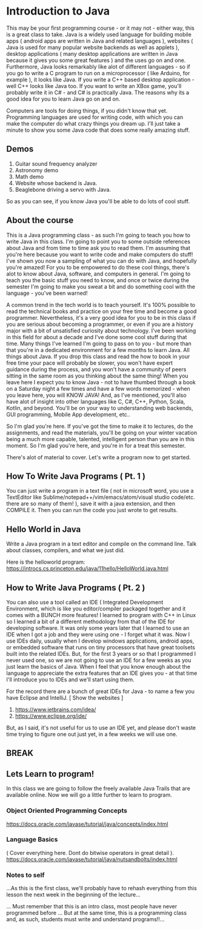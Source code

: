 # Introduction to Java
This may be your first programming course - or it may not - either way, this is a great class to take. Java is a widely used language for building mobile apps ( android apps are written in Java and related languages ), websites ( Java is used for many popular website backends as well as applets ), desktop applications ( many desktop applications are written in Java because it gives you some great features ) and the uses go on and one. Furthermore, Java looks remarkably like alot of different languages - so if you go to write a C program to run on a microprocessor ( like Arduino, for example ), it looks like Java. If you write a C++ based desktop application  - well C++ looks like Java too. If you want to write an XBox game, you'll probably write it in C# - and C# is practically Java. The reasons why its a good idea for you to learn Java go on and on. 

Computers are tools for doing things, if you didn't know that yet. Programming languages are used for writing code, with which you can make the computer do what crazy things you dream up. I'll just take a minute to show you some Java code that does some really amazing stuff. 

## Demos
1. Guitar sound frequency analyzer
2. Astronomy demo
3. Math demo
4. Website whose backend is Java.
5. Beaglebone driving a servo with Java.

So as you can see, if you know Java you'll be able to do lots of cool stuff. 

## About the course 
This is a Java programming class - as such I'm going to teach you how to write Java in this class. I'm going to point you to some outside references about Java and from time to time ask you to read them. I'm assuming that you're here because you want to write code and make computers do stuff! I've shown you now a sampling of what you can do with Java, and hopefully you're amazed! For you to be empowered to do these cool things, there's alot to know about Java, software, and computers in general. I'm going to teach you the basic stuff you need to know, and once or twice during the semester I'm going to make you sweat a bit and do something cool with the language - you've been warned!

A common trend in the tech world is to teach yourself. It's 100% possible to read the technical books and practice on your free time and become a good programmer. Nevertheless, it's a very good idea for you to be in this class if you are serious about becoming a programmer, or even if you are a history major with a bit of unsatisfied curiosity about technology. I've been working in this field for about a decade and I've done some cool stuff during that time. Many things I've learned I'm going to pass on to you - but more than that you're in a dedicated environment for a few months to learn Java. All things about Java. If you drop this class and read the how to book in your free time your pace will probably be slower, you won't have expert guidance during the process, and you  won't have a community of peers sitting in the same room as you thinking about the same thing! When you leave here I expect you to know Java - not to have thumbed through a book on a Saturday night a few times and have a few words memorized  - when you leave here, you will KNOW JAVA! And, as I've mentioned, you'll also have alot of insight into other languages like C, C#, C++, Python, Scala, Kotlin, and beyond. You'll be on your way to understanding web backends, GUI programming, Mobile App development, etc.. 

So I'm glad you're here. If you've got the time to make it to lectures, do the assignments, and read the materials, you'll be going on your winter vacation being a much more capable, talented, intelligent person than you are in this moment. So I'm glad you're here, and you're in for a treat this semester.

There's alot of material to cover. Let's write a program now to get started.

## How To Write Java Programs ( Pt. 1 )
You can just write a program in a text file ( not in microsoft word, you use a TextEditor like Sublime/notepad++/vim/emacs/atom/visual studio code/etc. there are so many of them! ), save it with a java extension, and then COMPILE it. Then you can run the code you just wrote to get results.

## Hello World in Java
Write a Java program in a text editor and compile on the command line.
Talk about classes, compilers, and what we just did.

Here is the helloworld program:
https://introcs.cs.princeton.edu/java/11hello/HelloWorld.java.html

## How to Write Java Programs ( Pt. 2 )
You can also use a tool called an IDE ( Integrated Development Environment, which is like you editor/compiler packaged together and it comes with a BUNCH more features! I learned to program with C++ in Linux so I learned a bit of a different methodology from that of the IDE for developing software. It was only some years later that I learned to use an IDE when I got a job and they were using one - I forget what it was. Now I use IDEs daily, usually when I develop windows applications, android apps, or embedded software that runs on tiny processors that have great toolsets built into the related IDEs. But, for the first 3 years or so that I programmed I never used one, so we are not going to use an IDE for a few weeks as you just learn the basics of Java. When I feel that you know enough about the language to appreciate the extra features that an IDE gives you - at that time I'll introduce you to IDEs and we'll start using them. 

For the record there are a bunch of great IDEs for Java - to name a few you have Eclipse and IntelliJ. [ Show the websites ] 

1. https://www.jetbrains.com/idea/
2. https://www.eclipse.org/ide/

But, as I said, it's not useful for us to use an IDE yet, and please don't waste time trying to figure one out just yet, in a few weeks we will use one.

## BREAK

## Lets Learn to program!
In this class we are going to follow the freely available Java Trails that are available online. Now we will go a little further to learn to program.

### Object Oriented Programming Concepts
https://docs.oracle.com/javase/tutorial/java/concepts/index.html

### Language Basics
( Cover everything here. Dont do bitwise operators in great detail ).
https://docs.oracle.com/javase/tutorial/java/nutsandbolts/index.html

### Notes to self

...As this is the first class, we'll probably have to rehash everything from this lesson the next week in the beginning of the lecture...

... Must remember that this is an intro class, most people have never programmed before ... But at the same time, this is a programming class and, as such, students must write and understand programs!!...
